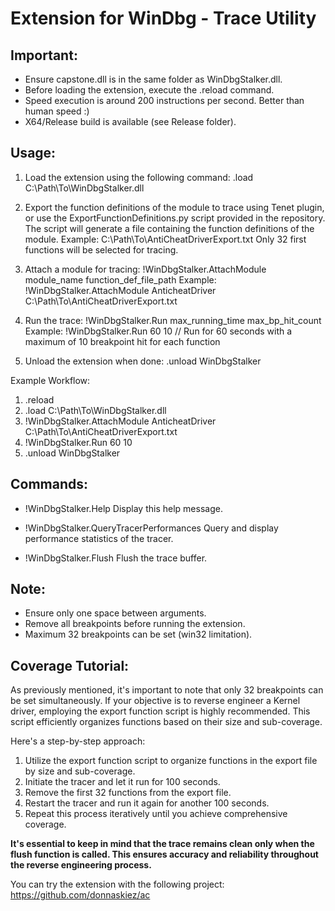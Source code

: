  
# Extension for WinDbg - Trace Utility

## Important:
- Ensure capstone.dll is in the same folder as WinDbgStalker.dll.
- Before loading the extension, execute the .reload command.
- Speed execution is around 200 instructions per second. Better than human speed :)
- X64/Release build is available (see Release folder).

## Usage:
1. Load the extension using the following command:
   .load C:\Path\To\WinDbgStalker.dll

2. Export the function definitions of the module to trace using Tenet plugin,
   or use the ExportFunctionDefinitions.py script provided in the repository.
    The script will generate a file containing the function definitions of the module.
    Example: C:\Path\To\AntiCheatDriverExport.txt
    Only 32 first functions will be selected for tracing.

3. Attach a module for tracing:
   !WinDbgStalker.AttachModule module_name function_def_file_path
   Example: !WinDbgStalker.AttachModule AnticheatDriver C:\Path\To\AntiCheatDriverExport.txt

4. Run the trace:
   !WinDbgStalker.Run max_running_time max_bp_hit_count
   Example: !WinDbgStalker.Run 60 10  // Run for 60 seconds with a maximum of 10 breakpoint hit for each function

5. Unload the extension when done:
   .unload WinDbgStalker

Example Workflow:
1. .reload
2. .load C:\Path\To\WinDbgStalker.dll
3. !WinDbgStalker.AttachModule AnticheatDriver C:\Path\To\AntiCheatDriverExport.txt
4. !WinDbgStalker.Run 60 10
5. .unload WinDbgStalker

## Commands:
- !WinDbgStalker.Help
   Display this help message.

- !WinDbgStalker.QueryTracerPerformances
   Query and display performance statistics of the tracer.

- !WinDbgStalker.Flush
   Flush the trace buffer.

## Note:
- Ensure only one space between arguments.
- Remove all breakpoints before running the extension.
- Maximum 32 breakpoints can be set (win32 limitation).

## Coverage Tutorial:

As previously mentioned, it's important to note that only 32 breakpoints can be set simultaneously. If your objective is to reverse engineer a Kernel driver, employing the export function script is highly recommended. This script efficiently organizes functions based on their size and sub-coverage.

Here's a step-by-step approach:

1. Utilize the export function script to organize functions in the export file by size and sub-coverage.
2. Initiate the tracer and let it run for 100 seconds.
3. Remove the first 32 functions from the export file.
4. Restart the tracer and run it again for another 100 seconds.
5. Repeat this process iteratively until you achieve comprehensive coverage.

**It's essential to keep in mind that the trace remains clean only when the flush function is called. This ensures accuracy and reliability throughout the reverse engineering process.**


You can try the extension with the following project:
https://github.com/donnaskiez/ac


